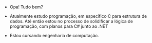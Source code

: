 - Opa! Tudo bem?
- Atualmente estudo programação, em específico C para estrutura de dados. Até então estou no processo de solidificar a lógica de programação, com planos para C# junto ao .NET

- Estou cursando engenharia de computação.


